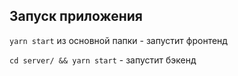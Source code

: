 ## Запуск приложения

`yarn start` из основной папки - запустит фронтенд

`cd server/ && yarn start` - запустит бэкенд

